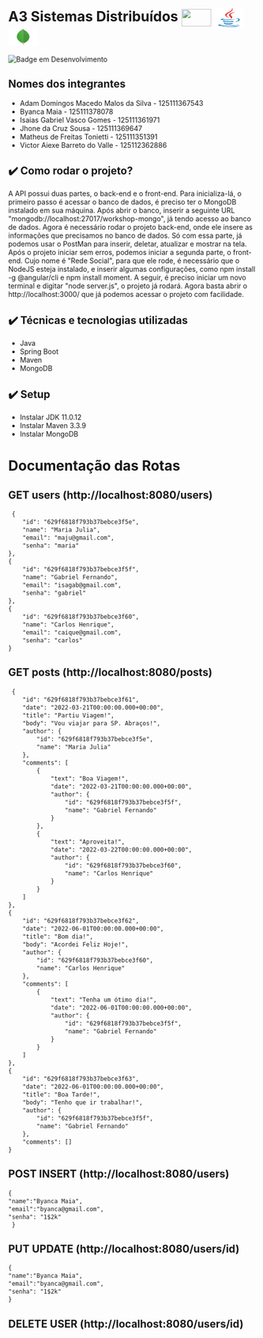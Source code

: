 # A3 Sistemas Distribuídos <img align="center" alt="" height="35" width="60" src="https://user-images.githubusercontent.com/33158051/103466606-760a4000-4d14-11eb-9941-2f3d00371471.png"> <img align="center" alt="" height="40" width="60" src="https://raw.githubusercontent.com/devicons/devicon/master/icons/java/java-original.svg"> <img align="center" height="35" width="60" src="https://raw.githubusercontent.com/devicons/devicon/master/icons/mongodb/mongodb-original.svg">


![Badge em Desenvolvimento](https://img.shields.io/static/v1?label=STATUS&message=EM%20ANDAMENTO&color=GREEN&style=for-the-badge)


## Nomes dos integrantes
- Adam Domingos Macedo Malos da Silva - 125111367543
- Byanca Maia - 125111378078
- Isaias Gabriel Vasco Gomes - 125111361971
- Jhone da Cruz Sousa - 125111369647
- Matheus de Freitas Tonietti - 125111351391
- Victor Aiexe Barreto do Valle - 125112362886


## ✔️ Como rodar o projeto?
A API possui duas partes, o back-end e o front-end. Para inicializa-lá, o primeiro passo é acessar o banco de dados, é preciso ter o MongoDB instalado em sua máquina. Após abrir o banco, inserir a seguinte URL "mongodb://localhost:27017/workshop-mongo", já tendo acesso ao banco de dados. Agora é necessário rodar o projeto back-end, onde ele insere as informações que precisamos no banco de dados. Só com essa parte, já podemos usar o PostMan para inserir, deletar, atualizar e mostrar na tela. Após o projeto iniciar sem erros, podemos iniciar a segunda parte, o front-end. Cujo nome é "Rede Social", para que ele rode, é necessário que o NodeJS esteja instalado, e inserir algumas configurações, como npm install -g @angular/cli e npm install moment. A seguir, é preciso iniciar um novo terminal e digitar "node server.js", o projeto já rodará. Agora basta abrir o http://localhost:3000/ que já podemos acessar o projeto com facilidade.

## ✔️ Técnicas e tecnologias utilizadas
- Java
- Spring Boot
- Maven
- MongoDB



## ✔️ Setup

- Instalar JDK 11.0.12
- Instalar Maven 3.3.9
- Instalar MongoDB

# Documentação das Rotas

## GET users (http://localhost:8080/users)


     {
        "id": "629f6818f793b37bebce3f5e",
        "name": "Maria Julia",
        "email": "maju@gmail.com",
        "senha": "maria"
    },
    {
        "id": "629f6818f793b37bebce3f5f",
        "name": "Gabriel Fernando",
        "email": "isagab@gmail.com",
        "senha": "gabriel"
    },
    {
        "id": "629f6818f793b37bebce3f60",
        "name": "Carlos Henrique",
        "email": "caique@gmail.com",
        "senha": "carlos"
    }
    
## GET posts (http://localhost:8080/posts)
     {
        "id": "629f6818f793b37bebce3f61",
        "date": "2022-03-21T00:00:00.000+00:00",
        "title": "Partiu Viagem!",
        "body": "Vou viajar para SP. Abraços!",
        "author": {
            "id": "629f6818f793b37bebce3f5e",
            "name": "Maria Julia"
        },
        "comments": [
            {
                "text": "Boa Viagem!",
                "date": "2022-03-21T00:00:00.000+00:00",
                "author": {
                    "id": "629f6818f793b37bebce3f5f",
                    "name": "Gabriel Fernando"
                }
            },
            {
                "text": "Aproveita!",
                "date": "2022-03-22T00:00:00.000+00:00",
                "author": {
                    "id": "629f6818f793b37bebce3f60",
                    "name": "Carlos Henrique"
                }
            }
        ]
    },
    {
        "id": "629f6818f793b37bebce3f62",
        "date": "2022-06-01T00:00:00.000+00:00",
        "title": "Bom dia!",
        "body": "Acordei Feliz Hoje!",
        "author": {
            "id": "629f6818f793b37bebce3f60",
            "name": "Carlos Henrique"
        },
        "comments": [
            {
                "text": "Tenha um ótimo dia!",
                "date": "2022-06-01T00:00:00.000+00:00",
                "author": {
                    "id": "629f6818f793b37bebce3f5f",
                    "name": "Gabriel Fernando"
                }
            }
        ]
    },
    {
        "id": "629f6818f793b37bebce3f63",
        "date": "2022-06-01T00:00:00.000+00:00",
        "title": "Boa Tarde!",
        "body": "Tenho que ir trabalhar!",
        "author": {
            "id": "629f6818f793b37bebce3f5f",
            "name": "Gabriel Fernando"
        },
        "comments": []
    }

## POST INSERT (http://localhost:8080/users)


    {
    "name":"Byanca Maia",
    "email":"byanca@gmail.com",
    "senha": "1$2k"
     }



## PUT UPDATE (http://localhost:8080/users/id)

    {
    "name":"Byanca Maia",
    "email":"byanca@gmail.com",
    "senha": "1$2k"
    }

  

## DELETE USER (http://localhost:8080/users/id)


